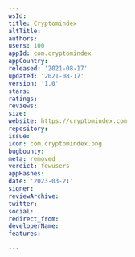 ```yaml
---
wsId: 
title: Cryptomindex
altTitle: 
authors: 
users: 100
appId: com.cryptomindex
appCountry: 
released: '2021-08-17'
updated: '2021-08-17'
version: '1.0'
stars: 
ratings: 
reviews: 
size: 
website: https://cryptomindex.com
repository: 
issue: 
icon: com.cryptomindex.png
bugbounty: 
meta: removed
verdict: fewusers
appHashes: 
date: '2023-03-21'
signer: 
reviewArchive: 
twitter: 
social: 
redirect_from: 
developerName: 
features: 

---
```


